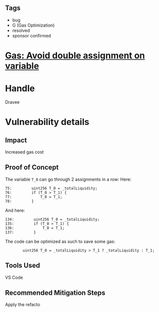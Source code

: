 ## Tags

- bug
- G (Gas Optimization)
- resolved
- sponsor confirmed

# [Gas: Avoid double assignment on variable](https://github.com/code-423n4/2022-01-insure-findings/issues/80) 

# Handle

Dravee


# Vulnerability details

## Impact
Increased gas cost

## Proof of Concept
The variable `T_0` can go through 2 assignments in a row:
Here:
```
75:         uint256 T_0 = _totalLiquidity;
76:         if (T_0 > T_1) {
77:             T_0 = T_1;
78:         }
```
And here:
```
134:         uint256 T_0 = _totalLiquidity;
135:         if (T_0 > T_1) {
136:             T_0 = T_1;
137:         }
```

The code can be optimized as such to save some gas:
```
        uint256 T_0 = _totalLiquidity > T_1 ? _totalLiquidity : T_1;
```

## Tools Used
VS Code

## Recommended Mitigation Steps
Apply the refacto 

